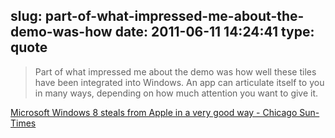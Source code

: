 slug: part-of-what-impressed-me-about-the-demo-was-how
date: 2011-06-11 14:24:41
type: quote
---

> Part of what impressed me about the demo was how well these tiles have been integrated into Windows. An app can articulate itself to you in many ways, depending on how much attention you want to give it.

[Microsoft Windows 8 steals from Apple in a very good way - Chicago Sun-Times](http://www.suntimes.com/technology/ihnatko/5736081-417/microsoft-windows-8-steals-from-apple-in-a-very-good-way.html)
